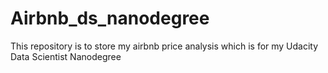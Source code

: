 # Airbnb_ds_nanodegree
This repository is to store my airbnb price analysis which is for my Udacity Data Scientist Nanodegree
